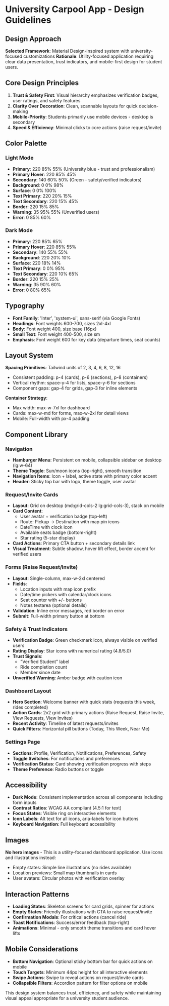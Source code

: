 # University Carpool App - Design Guidelines

## Design Approach

**Selected Framework**: Material Design-inspired system with university-focused customizations
**Rationale**: Utility-focused application requiring clear data presentation, trust indicators, and mobile-first design for student users.

## Core Design Principles

1. **Trust & Safety First**: Visual hierarchy emphasizes verification badges, user ratings, and safety features
2. **Clarity Over Decoration**: Clean, scannable layouts for quick decision-making
3. **Mobile-Priority**: Students primarily use mobile devices - desktop is secondary
4. **Speed & Efficiency**: Minimal clicks to core actions (raise request/invite)

## Color Palette

### Light Mode
- **Primary**: 220 85% 55% (University blue - trust and professionalism)
- **Primary Hover**: 220 85% 45%
- **Secondary**: 140 60% 50% (Green - safety/verified indicators)
- **Background**: 0 0% 98%
- **Surface**: 0 0% 100%
- **Text Primary**: 220 20% 15%
- **Text Secondary**: 220 15% 45%
- **Border**: 220 15% 85%
- **Warning**: 35 95% 55% (Unverified users)
- **Error**: 0 85% 60%

### Dark Mode
- **Primary**: 220 85% 65%
- **Primary Hover**: 220 85% 55%
- **Secondary**: 140 55% 55%
- **Background**: 220 20% 10%
- **Surface**: 220 18% 14%
- **Text Primary**: 0 0% 95%
- **Text Secondary**: 220 10% 65%
- **Border**: 220 15% 25%
- **Warning**: 35 90% 60%
- **Error**: 0 80% 65%

## Typography

- **Font Family**: 'Inter', 'system-ui', sans-serif (via Google Fonts)
- **Headings**: Font weights 600-700, sizes 2xl-4xl
- **Body**: Font weight 400, size base (16px)
- **Small Text**: Font weight 400-500, size sm
- **Emphasis**: Font weight 600 for key data (departure times, seat counts)

## Layout System

**Spacing Primitives**: Tailwind units of 2, 3, 4, 6, 8, 12, 16
- Consistent padding: p-4 (cards), p-6 (sections), p-8 (containers)
- Vertical rhythm: space-y-4 for lists, space-y-6 for sections
- Component gaps: gap-4 for grids, gap-3 for inline elements

**Container Strategy**:
- Max width: max-w-7xl for dashboard
- Cards: max-w-md for forms, max-w-2xl for detail views
- Mobile: Full-width with px-4 padding

## Component Library

### Navigation
- **Hamburger Menu**: Persistent on mobile, collapsible sidebar on desktop (lg:w-64)
- **Theme Toggle**: Sun/moon icons (top-right), smooth transition
- **Navigation Items**: Icon + label, active state with primary color accent
- **Header**: Sticky top bar with logo, theme toggle, user avatar

### Request/Invite Cards
- **Layout**: Grid on desktop (md:grid-cols-2 lg:grid-cols-3), stack on mobile
- **Card Content**:
  - User avatar + verification badge (top-left)
  - Route: Pickup → Destination with map pin icons
  - DateTime with clock icon
  - Available seats badge (bottom-right)
  - Star rating (5-star display)
- **Card Actions**: Primary CTA button + secondary details link
- **Visual Treatment**: Subtle shadow, hover lift effect, border accent for verified users

### Forms (Raise Request/Invite)
- **Layout**: Single-column, max-w-2xl centered
- **Fields**: 
  - Location inputs with map icon prefix
  - Date/time pickers with calendar/clock icons
  - Seat counter with +/- buttons
  - Notes textarea (optional details)
- **Validation**: Inline error messages, red border on error
- **Submit**: Full-width primary button at bottom

### Safety & Trust Indicators
- **Verification Badge**: Green checkmark icon, always visible on verified users
- **Rating Display**: Star icons with numerical rating (4.8/5.0)
- **Trust Signals**: 
  - "Verified Student" label
  - Ride completion count
  - Member since date
- **Unverified Warning**: Amber badge with caution icon

### Dashboard Layout
- **Hero Section**: Welcome banner with quick stats (requests this week, rides completed)
- **Action Cards**: 2x2 grid with primary actions (Raise Request, Raise Invite, View Requests, View Invites)
- **Recent Activity**: Timeline of latest requests/invites
- **Quick Filters**: Horizontal pill buttons (Today, This Week, Near Me)

### Settings Page
- **Sections**: Profile, Verification, Notifications, Preferences, Safety
- **Toggle Switches**: For notifications and preferences
- **Verification Status**: Card showing verification progress with steps
- **Theme Preference**: Radio buttons or toggle

## Accessibility

- **Dark Mode**: Consistent implementation across all components including form inputs
- **Contrast Ratios**: WCAG AA compliant (4.5:1 for text)
- **Focus States**: Visible ring on interactive elements
- **Icon Labels**: Alt text for all icons, aria-labels for icon buttons
- **Keyboard Navigation**: Full keyboard accessibility

## Images

**No hero images** - This is a utility-focused dashboard application. Use icons and illustrations instead:
- Empty states: Simple line illustrations (no rides available)
- Location previews: Small map thumbnails in cards
- User avatars: Circular photos with verification overlay

## Interaction Patterns

- **Loading States**: Skeleton screens for card grids, spinner for actions
- **Empty States**: Friendly illustrations with CTA to raise request/invite
- **Confirmation Modals**: For critical actions (cancel ride)
- **Toast Notifications**: Success/error feedback (top-right)
- **Animations**: Minimal - only smooth theme transitions and card hover lifts

## Mobile Considerations

- **Bottom Navigation**: Optional sticky bottom bar for quick actions on mobile
- **Touch Targets**: Minimum 44px height for all interactive elements
- **Swipe Actions**: Swipe to reveal actions on request/invite cards
- **Collapsible Filters**: Accordion pattern for filter options on mobile

This design system balances trust, efficiency, and safety while maintaining visual appeal appropriate for a university student audience.